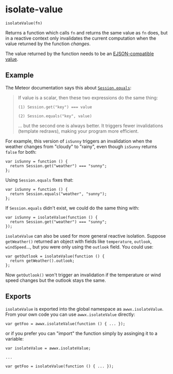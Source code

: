 # isolate-value

```
isolateValue(fn)
```

Returns a function which calls `fn` and returns the same value as `fn`
does, but in a reactive context only invalidates the current
computation when the value returned by the function *changes*.

The value returned by the function needs to be an [EJSON-compatible
value](http://docs.meteor.com/#ejson).


## Example

The Meteor documentation says this about
[`Session.equals`](http://docs.meteor.com/#session_equals):

> If value is a scalar, then these two expressions do the same thing:
>
> `(1) Session.get("key") === value`
>
> `(2) Session.equals("key", value)`
>
> ... but the second one is always better. It triggers fewer
> invalidations (template redraws), making your program more
> efficient.


For example, this version of `isSunny` triggers an invalidation when
the weather changes from "cloudy" to "rainy", even though `isSunny`
returns `false` for both:

```
var isSunny = function () {
  return Session.get("weather") === "sunny";
};
```


Using `Session.equals` fixes that:

```
var isSunny = function () {
  return Session.equals("weather", "sunny");
};

```


If `Session.equals` didn't exist, we could do the same thing with:

```
var isSunny = isolateValue(function () {
  return Session.get("weather") === "sunny";
});
```


`isolateValue` can also be used for more general reactive isolation.
Suppose `getWeather()` returned an object with fields like
`temperature`, `outlook`, `windSpeed`..., but you were only using the
`outlook` field.  You could use:

```
var getOutlook = isolateValue(function () {
  return getWeather().outlook;
};
```

Now `getOutlook()` won't trigger an invalidation if the temperature or
wind speed changes but the outlook stays the same.


## Exports

`isolateValue` is exported into the global namespace as
`awwx.isolateValue`.  From your own code you can use
`awwx.isolateValue` directly:

```
var getFoo = awwx.isolateValue(function () { ... });
```

or if you prefer you can "import" the function simply by assinging it
to a variable:

```
var isolateValue = awwx.isolateValue;

...

var getFoo = isolateValue(function () { ... });
```
